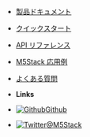 - [製品ドキュメント](ja/product_documents)
- [クイックスタート](ja/quick_start)
- [API リファレンス](ja/api_reference)
- [M5Stack 応用例](ja/m5stack_cases)
- [よくある質問](ja/faq)


- **Links**
- [![Github](https://icongram.jgog.in/simple/github.svg?color=808080&size=16)Github](https://github.com/watson8544/M5Stack-Documentation-docsify)
- [![Twitter](https://icongram.jgog.in/simple/twitter.svg?colored&size=16)@M5Stack](http://twitter.com/M5Stack)
